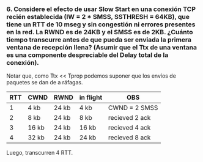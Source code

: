 ### 6. Considere el efecto de usar Slow Start en una conexión TCP recién establecida (IW = 2 * SMSS, SSTHRESH = 64KB), que tiene un RTT de 10 mseg y sin congestión ni errores presentes en la red. La RWND es de 24KB y el SMSS es de 2KB. ¿Cuánto tiempo transcurre antes de que pueda ser enviada la primera ventana de recepción llena? (Asumir que el Ttx de una ventana es una componente despreciable del Delay total de la conexión).

Notar que, como Ttx << Tprop podemos suponer que los envíos de paquetes se dan de a ráfagas. 

RTT | CWND  | RWND  | in flight  | OBS
--- | ----- | ----- | ---------- | --------
1   | 4 kb  | 24 kb | 4 kb       | CWND = 2 SMSS 
2   | 8 kb  | 24 kb | 8 kb       | recieved 2 ack
3   | 16 kb | 24 kb | 16 kb      | recieved 4 ack
4   | 32 kb | 24 kb | 24 kb      | recieved 8 ack

Luego, transcurren 4 RTT.